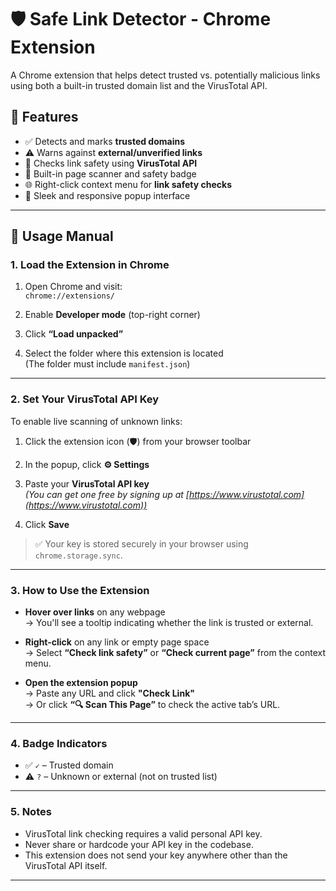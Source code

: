# 🛡️ Safe Link Detector - Chrome Extension

A Chrome extension that helps detect trusted vs. potentially malicious links using both a built-in trusted domain list and the VirusTotal API.

## 🔧 Features

- ✅ Detects and marks **trusted domains**
- ⚠️ Warns against **external/unverified links**
- 🧠 Checks link safety using **VirusTotal API**
- 🧪 Built-in page scanner and safety badge
- 🌐 Right-click context menu for **link safety checks**
- 🎨 Sleek and responsive popup interface

---

## 🚀 Usage Manual

### 1. Load the Extension in Chrome

1. Open Chrome and visit:  
   `chrome://extensions/`

2. Enable **Developer mode** (top-right corner)

3. Click **“Load unpacked”**

4. Select the folder where this extension is located  
   (The folder must include `manifest.json`)

---

### 2. Set Your VirusTotal API Key

To enable live scanning of unknown links:

1. Click the extension icon (🛡️) from your browser toolbar

2. In the popup, click **⚙️ Settings**

3. Paste your **VirusTotal API key**  
   _(You can get one free by signing up at [https://www.virustotal.com](https://www.virustotal.com))_

4. Click **Save**

> ✅ Your key is stored securely in your browser using `chrome.storage.sync`.

---

### 3. How to Use the Extension

- **Hover over links** on any webpage  
  → You'll see a tooltip indicating whether the link is trusted or external.

- **Right-click** on any link or empty page space  
  → Select **“Check link safety”** or **“Check current page”** from the context menu.

- **Open the extension popup**  
  → Paste any URL and click **"Check Link"**  
  → Or click **“🔍 Scan This Page”** to check the active tab’s URL.

---

### 4. Badge Indicators

- ✅ `✓` – Trusted domain  
- ⚠️ `?` – Unknown or external (not on trusted list)

---

### 5. Notes

- VirusTotal link checking requires a valid personal API key.
- Never share or hardcode your API key in the codebase.
- This extension does not send your key anywhere other than the VirusTotal API itself.

---
